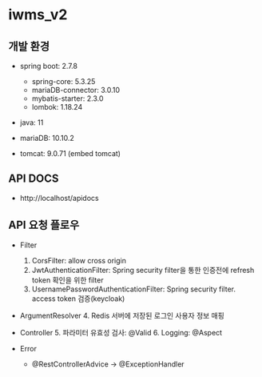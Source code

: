 # iwms_v2

## 개발 환경
 - spring boot: 2.7.8
   - spring-core: 5.3.25
   - mariaDB-connector: 3.0.10
   - mybatis-starter: 2.3.0
   - lombok: 1.18.24

 - java: 11
 - mariaDB: 10.10.2
 - tomcat: 9.0.71 (embed tomcat)

## API DOCS
 - http://localhost/apidocs

## API 요청 플로우
 - Filter 
   1. CorsFilter: allow cross origin 
   2. JwtAuthenticationFilter: Spring security filter을 통한 인증전에 refresh token 확인을 위한 filter
   3. UsernamePasswordAuthenticationFilter: Spring security filter. access token 검증(keycloak)
 - ArgumentResolver
   4. Redis 서버에 저장된 로그인 사용자 정보 매핑
	
 - Controller
   5. 파라미터 유효성 검사: @Valid
   6. Logging: @Aspect

 - Error
   - @RestControllerAdvice -> @ExceptionHandler
